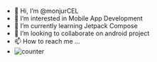 - 👋 Hi, I’m @monjurCEL
- 👀 I’m interested in Mobile App Development
- 🌱 I’m currently learning Jetpack Compose
- 💞️ I’m looking to collaborate on android project
- 📫 How to reach me ...
- ![counter](https://[monjurCEL].m.pipedream.net)

<!---
monjurCEL/monjurCEL is a ✨ special ✨ repository because its `README.md` (this file) appears on your GitHub profile.
You can click the Preview link to take a look at your changes.
--->
